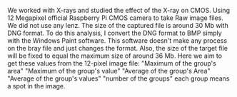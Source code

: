We worked with X-rays and studied the effect of the X-ray on CMOS.
Using 12 Megapixel official Raspberry Pi CMOS camera to take Raw image files. We did not use any lenz. The size of the captured file is around 30 Mb with DNG format. 
To do this analysis, I convert the DNG format to BMP simply with the Windows Paint software. This software doesn't make any process on the bray file and just changes the format.
Also, the size of the target file will be fixed to equal the maximum size of around 36 Mb.
Here we aim to get these values from the 12-pixel image file:
"Maximum of the group's area"
"Maximum of the group's value"
"Average of the group's Area"
"Average of the group's values"
"number of the groups"
each group means a spot in the image.
